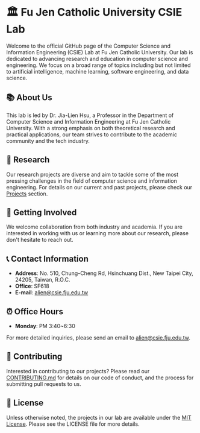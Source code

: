 # 🏛️ Fu Jen Catholic University CSIE Lab

Welcome to the official GitHub page of the Computer Science and Information Engineering (CSIE) Lab at Fu Jen Catholic University. Our lab is dedicated to advancing research and education in computer science and engineering. We focus on a broad range of topics including but not limited to artificial intelligence, machine learning, software engineering, and data science.

## 📚 About Us

This lab is led by Dr. Jia-Lien Hsu, a Professor in the Department of Computer Science and Information Engineering at Fu Jen Catholic University. With a strong emphasis on both theoretical research and practical applications, our team strives to contribute to the academic community and the tech industry.

## 🔬 Research

Our research projects are diverse and aim to tackle some of the most pressing challenges in the field of computer science and information engineering. For details on our current and past projects, please check our [Projects](#projects) section.

## 🤝 Getting Involved

We welcome collaboration from both industry and academia. If you are interested in working with us or learning more about our research, please don't hesitate to reach out.

## 📞 Contact Information

- **Address**: No. 510, Chung-Cheng Rd, Hsinchuang Dist., New Taipei City, 24205, Taiwan, R.O.C.
- **Office**: SF618
- **E-mail**: alien@csie.fju.edu.tw

## ⏰ Office Hours

- **Monday**: PM 3:40~6:30

For more detailed inquiries, please send an email to [alien@csie.fju.edu.tw](mailto:alien@csie.fju.edu.tw).

## 👥 Contributing

Interested in contributing to our projects? Please read our [CONTRIBUTING.md](CONTRIBUTING.md) for details on our code of conduct, and the process for submitting pull requests to us.

## 📄 License

Unless otherwise noted, the projects in our lab are available under the [MIT License](LICENSE). Please see the LICENSE file for more details.
